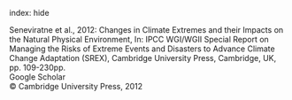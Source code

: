 index: hide

<div class="Citation">

  <div class="Citation-body">
    <div class="Citation-text">Seneviratne et al., 2012: Changes in Climate Extremes and their Impacts on the Natural Physical Environment, In: <span class="Article-bookTitle">IPCC WGI/WGII Special Report on Managing the Risks of Extreme Events and Disasters to Advance Climate Change Adaptation (SREX), </span>Cambridge University Press, Cambridge, UK, pp. 109-230pp.</div>
    <div class="Citation-links">
      <div class="CitationLink" data-href="https://scholar.google.com/scholar?q=Changes+in+Climate+Extremes+and+their+Impacts+on+the%C2%A0Natural+Physical+Environment">
        <div class="CitationLink-icon CitationLink-Scholar"></div>
        <div class="CitationLink-text">Google Scholar</div>
      </div>
    </div>
  </div>
</div>


<div class="Citation-copy">
&copy; Cambridge University Press, 2012
</div>